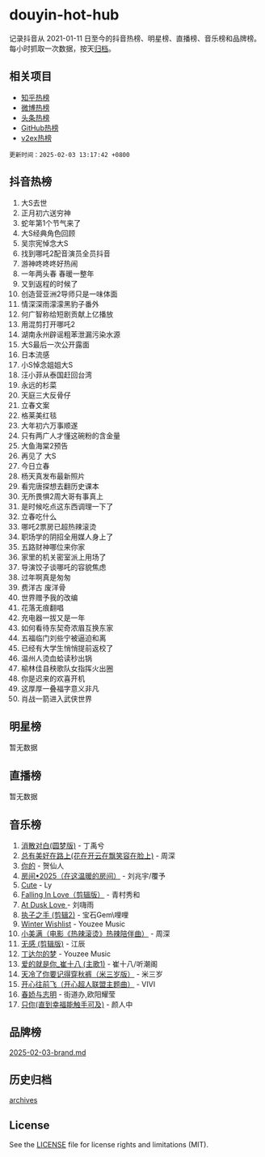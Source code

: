# douyin-hot-hub

记录抖音从 2021-01-11 日至今的抖音热榜、明星榜、直播榜、音乐榜和品牌榜。每小时抓取一次数据，按天[归档](archives)。

## 相关项目

- [知乎热榜](https://github.com/lonnyzhang423/zhihu-hot-hub)
- [微博热榜](https://github.com/lonnyzhang423/weibo-hot-hub)
- [头条热榜](https://github.com/lonnyzhang423/toutiao-hot-hub)
- [GitHub热榜](https://github.com/lonnyzhang423/github-hot-hub)
- [v2ex热榜](https://github.com/lonnyzhang423/v2ex-hot-hub)


`更新时间：2025-02-03 13:17:42 +0800`

## 抖音热榜

1. 大S去世
1. 正月初六送穷神
1. 蛇年第1个节气来了
1. 大S经典角色回顾
1. 吴宗宪悼念大S
1. 找到哪吒2配音演员全员抖音
1. 游神咚咚咚好热闹
1. 一年两头春 春暖一整年
1. 又到返程的时候了
1. 创造营亚洲2导师只是一味体面
1. 情深深雨濛濛黑豹子番外
1. 何广智称给短剧贡献上亿播放
1. 用混剪打开哪吒2
1. 湖南永州辟谣粗苯泄漏污染水源
1. 大S最后一次公开露面
1. 日本流感
1. 小S悼念姐姐大S
1. 汪小菲从泰国赶回台湾
1. 永远的杉菜
1. 天庭三大反骨仔
1. 立春文案
1. 格莱美红毯
1. 大年初六万事顺遂
1. 只有两广人才懂这碗粉的含金量
1. 大鱼海棠2预告
1. 再见了 大S
1. 今日立春
1. 杨天真发布最新照片
1. 看完唐探想去翻历史课本
1. 无所畏惧2周大哥有事真上
1. 是时候吃点这东西调理一下了
1. 立春吃什么
1. 哪吒2票房已超热辣滚烫
1. 职场学的阴招全用媒人身上了
1. 五路财神哪位来你家
1. 家里的机关密室派上用场了
1. 导演饺子谈哪吒的容貌焦虑
1. 过年啊真是匆匆
1. 费洋古 废洋骨
1. 世界赠予我的改编
1. 花落无痕翻唱
1. 充电器一拔又是一年
1. 如何看待东契奇浓眉互换东家
1. 五福临门刘些宁被逼迫和离
1. 已经有大学生悄悄提前返校了
1. 温州人烫血蛤读秒出锅
1. 榆林佳县秧歌队女指挥火出圈
1. 你是迟来的欢喜开机
1. 这厚厚一叠福字意义非凡
1. 肖战一箭进入武侠世界

## 明星榜

暂无数据

## 直播榜

暂无数据

## 音乐榜

1. [消散对白(圆梦版)](https://sf5-hl-cdn-tos.douyinstatic.com/obj/tos-cn-ve-2774/og4jB5I5IizzoZVAAAzWgBMAsMDWoArfwBOiFs) - 丁禹兮
1. [总有美好在路上(花在开云在飘笑容在脸上)](https://sf5-hl-cdn-tos.douyinstatic.com/obj/tos-cn-ve-2774/oU5u7NwtfBIvaNhoQBszOvAlRiAoiWAVVyBMq4) - 周深
1. [你的](https://sf5-hl-cdn-tos.douyinstatic.com/obj/tos-cn-ve-2774/oYuIeKf42jB7sEV6B2upMdpYAgfrQWj0FeRegh) - 贺仙人
1. [房间•2025（在这温暖的房间）](https://sf6-cdn-tos.douyinstatic.com/obj/tos-cn-ve-2774/oMzJcnT8BgIetASeBfwfEeBQVNfACiCifhfZP7g) - 刘兆宇/覆予
1. [Cute](https://sf5-hl-cdn-tos.douyinstatic.com/obj/tos-cn-ve-2774/o4IbIzHWKAAB4wsS5qMBRiiAlEBGTpQRNfFvuo) - Ly
1. [Falling In Love（剪辑版）](https://sf5-hl-cdn-tos.douyinstatic.com/obj/tos-cn-ve-2774/o8ajpA8zzgBPahbBIO8AcKGBLJezFCRd1wfP9f) - 青村秀和
1. [ At Dusk  Love ](https://sf5-hl-cdn-tos.douyinstatic.com/obj/tos-cn-ve-2774/o8CrpCf5CaYgI4ZrtQgMQAFEfuGqNnRSDQAPBc) - 刘嗨雨
1. [执子之手 (剪辑2)](https://sf5-hl-cdn-tos.douyinstatic.com/obj/tos-cn-ve-2774/oUoZLQjCc31XzqsBnBQUNgeKtYPBcgbFDwtfcu) - 宝石Gem\哩哩
1. [Winter Wishlist](https://sf5-hl-cdn-tos.douyinstatic.com/obj/tos-cn-ve-2774/oIIgUOeamCFCVAzxN6MFRLIBlLGpUqQxeeHrLE) - Youzee Music
1. [小美满（电影《热辣滚烫》热辣陪伴曲）](https://sf5-hl-cdn-tos.douyinstatic.com/obj/tos-cn-ve-2774/o0GAn2lSgfZIDUgtevCGDQYnFg4CwnrBaxbTZL) - 周深
1. [无感 (剪辑版)](https://sf3-cdn-tos.douyinstatic.com/obj/tos-cn-ve-2774/o0eIsUzJBDlQaQFC5OFlgbMEZC1TFYBftOBn6p) - 江辰
1. [丁达尔的梦](https://sf5-hl-cdn-tos.douyinstatic.com/obj/tos-cn-ve-2774/oMU3WirUZBVQkAC9ccG5P2IQirziZM2RTInUY) - Youzee Music
1. [爱的就是你_崔十八 (主歌1)](https://sf5-hl-cdn-tos.douyinstatic.com/obj/tos-cn-ve-2774/oI5BO5DhFZ6UTcNCnZaOCBLtZ7WIMQGfgnXf5E) - 崔十八/听潮阁
1. [天冷了你要记得穿秋裤（米三岁版）](https://sf5-hl-cdn-tos.douyinstatic.com/obj/tos-cn-ve-2774/oQlIwVIDWiZ6BQilAorS7MA0AgCkQDvcZAdm1) - 米三岁
1. [开心往前飞（开心超人联盟主题曲）](https://sf5-hl-cdn-tos.douyinstatic.com/obj/tos-cn-ve-2774/9d8fb7c82cf1421fb93a9fe925275e0a) - VIVI
1. [春娇与志明](https://sf5-hl-cdn-tos.douyinstatic.com/obj/tos-cn-ve-2774/e530d8fceb7044b39707d7f9ff54add1) - 街道办,欧阳耀莹
1. [只你(直到幸福能触手可及)](https://sf5-hl-cdn-tos.douyinstatic.com/obj/tos-cn-ve-2774/o0lBkRDzFTeaVSUz3ZZSCBVtZ5DIMQGfgmEAuE) - 颜人中

## 品牌榜

[2025-02-03-brand.md](archives/2025-02-03-brand.md)

## 历史归档

[archives](archives)

## License

See the [LICENSE](LICENSE) file for license rights and limitations (MIT).
